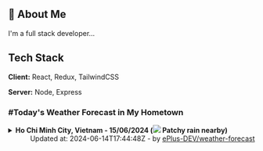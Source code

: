 ## 🚀 About Me
I'm a full stack developer...


## Tech Stack

**Client:** React, Redux, TailwindCSS

**Server:** Node, Express

### #Today's Weather Forecast in My Hometown



<details>
    <summary><b>Ho Chi Minh City, Vietnam - 15/06/2024 (<img src="https://cdn.weatherapi.com/weather/64x64/day/176.png" /> Patchy rain nearby)</b>
    </summary>

    
<table>
    <tr>
        <th>Hour</th>
        <td>00:00</td><td>01:00</td><td>02:00</td><td>03:00</td><td>04:00</td><td>05:00</td><td>06:00</td><td>07:00</td><td>08:00</td><td>09:00</td><td>10:00</td><td>11:00</td><td>12:00</td><td>13:00</td><td>14:00</td><td>15:00</td><td>16:00</td><td>17:00</td><td>18:00</td><td>19:00</td><td>20:00</td><td>21:00</td><td>22:00</td><td>23:00</td>
    </tr>
    <tr>
        <th>Weather</th>
        <td><img src="https://cdn.weatherapi.com/weather/64x64/night/113.png"></img></td><td><img src="https://cdn.weatherapi.com/weather/64x64/night/113.png"></img></td><td><img src="https://cdn.weatherapi.com/weather/64x64/night/200.png"></img></td><td><img src="https://cdn.weatherapi.com/weather/64x64/night/116.png"></img></td><td><img src="https://cdn.weatherapi.com/weather/64x64/night/113.png"></img></td><td><img src="https://cdn.weatherapi.com/weather/64x64/night/176.png"></img></td><td><img src="https://cdn.weatherapi.com/weather/64x64/day/176.png"></img></td><td><img src="https://cdn.weatherapi.com/weather/64x64/day/116.png"></img></td><td><img src="https://cdn.weatherapi.com/weather/64x64/day/113.png"></img></td><td><img src="https://cdn.weatherapi.com/weather/64x64/day/113.png"></img></td><td><img src="https://cdn.weatherapi.com/weather/64x64/day/116.png"></img></td><td><img src="https://cdn.weatherapi.com/weather/64x64/day/116.png"></img></td><td><img src="https://cdn.weatherapi.com/weather/64x64/day/200.png"></img></td><td><img src="https://cdn.weatherapi.com/weather/64x64/day/353.png"></img></td><td><img src="https://cdn.weatherapi.com/weather/64x64/day/176.png"></img></td><td><img src="https://cdn.weatherapi.com/weather/64x64/day/200.png"></img></td><td><img src="https://cdn.weatherapi.com/weather/64x64/day/200.png"></img></td><td><img src="https://cdn.weatherapi.com/weather/64x64/day/266.png"></img></td><td><img src="https://cdn.weatherapi.com/weather/64x64/day/200.png"></img></td><td><img src="https://cdn.weatherapi.com/weather/64x64/night/116.png"></img></td><td><img src="https://cdn.weatherapi.com/weather/64x64/night/176.png"></img></td><td><img src="https://cdn.weatherapi.com/weather/64x64/night/116.png"></img></td><td><img src="https://cdn.weatherapi.com/weather/64x64/night/116.png"></img></td><td><img src="https://cdn.weatherapi.com/weather/64x64/night/116.png"></img></td>
    </tr>
    <tr>
        <th>Condition</th>
        <td width="200px">Clear </td><td width="200px">Clear </td><td width="200px">Thundery outbreaks in nearby</td><td width="200px">Partly Cloudy </td><td width="200px">Clear </td><td width="200px">Patchy rain nearby</td><td width="200px">Patchy rain nearby</td><td width="200px">Partly Cloudy </td><td width="200px">Sunny</td><td width="200px">Sunny</td><td width="200px">Partly Cloudy </td><td width="200px">Partly Cloudy </td><td width="200px">Thundery outbreaks in nearby</td><td width="200px">Light rain shower</td><td width="200px">Patchy rain nearby</td><td width="200px">Thundery outbreaks in nearby</td><td width="200px">Thundery outbreaks in nearby</td><td width="200px">Light drizzle</td><td width="200px">Thundery outbreaks in nearby</td><td width="200px">Partly Cloudy </td><td width="200px">Patchy rain nearby</td><td width="200px">Partly Cloudy </td><td width="200px">Partly Cloudy </td><td width="200px">Partly Cloudy </td>
    </tr>
    <tr>
        <th>Temperature</th>
        <td>29.1 °C</td><td>28.8 °C</td><td>28.5 °C</td><td>28.3 °C</td><td>28.1 °C</td><td>27.8 °C</td><td>27.4 °C</td><td>29.4 °C</td><td>31.3 °C</td><td>33.1 °C</td><td>34.9 °C</td><td>36.2 °C</td><td>37.3 °C</td><td>37.4 °C</td><td>36.1 °C</td><td>34.7 °C</td><td>33 °C</td><td>32.5 °C</td><td>32.1 °C</td><td>31.3 °C</td><td>30.9 °C</td><td>30.4 °C</td><td>29.7 °C</td><td>28.8 °C</td>
    </tr>
    <tr>
        <th>Wind</th>
        <td>11.2 kph</td><td>9.7 kph</td><td>9.7 kph</td><td>10.1 kph</td><td>7.9 kph</td><td>6.5 kph</td><td>6.5 kph</td><td>9.7 kph</td><td>10.1 kph</td><td>9.4 kph</td><td>8.3 kph</td><td>9.7 kph</td><td>10.4 kph</td><td>9.7 kph</td><td>5.8 kph</td><td>9.4 kph</td><td>14 kph</td><td>12.2 kph</td><td>12.6 kph</td><td>10.8 kph</td><td>11.5 kph</td><td>13 kph</td><td>10.4 kph</td><td>10.4 kph</td>
    </tr>
</table>

</details>

<div align="right">
    Updated at: 2024-06-14T17:44:48Z - by <a target="_blank"
        href="https://github.com/ePlus-DEV/weather-forecast">ePlus-DEV/weather-forecast</a>
</div>